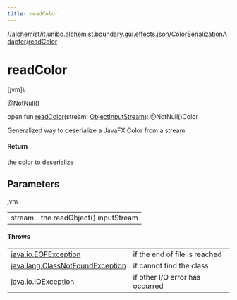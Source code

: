 ```yaml
---
title: readColor
---
```

//[alchemist](../../../index.html)/[it.unibo.alchemist.boundary.gui.effects.json](../index.html)/[ColorSerializationAdapter](index.html)/[readColor](read-color.html)



# readColor



[jvm]\




@NotNull()



open fun [readColor](read-color.html)(stream: [ObjectInputStream](https://docs.oracle.com/javase/8/docs/api/java/io/ObjectInputStream.html)): @NotNull()Color



Generalized way to deserialize a JavaFX Color from a stream.



#### Return



the color to deserialize



## Parameters


jvm

| | |
|---|---|
| stream | the readObject() inputStream |



#### Throws


| | |
|---|---|
| [java.io.EOFException](https://docs.oracle.com/javase/8/docs/api/java/io/EOFException.html) | if the end of file is reached |
| [java.lang.ClassNotFoundException](https://docs.oracle.com/javase/8/docs/api/java/lang/ClassNotFoundException.html) | if cannot find the class |
| [java.io.IOException](https://docs.oracle.com/javase/8/docs/api/java/io/IOException.html) | if other I/O error has occurred |



